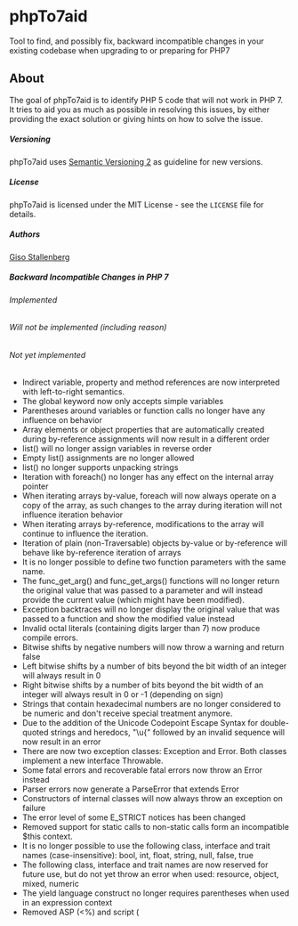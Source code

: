 # phpTo7aid
Tool to find, and possibly fix, backward incompatible changes in your existing codebase when upgrading to or preparing for PHP7

About
-----
The goal of phpTo7aid is to identify PHP 5 code that will not work in PHP 7. It tries to aid you as much as possible in resolving this issues, by either providing the exact solution or giving hints on how to solve the issue.


##### Versioning #####
phpTo7aid uses [Semantic Versioning 2](http://semver.org/) as guideline for new versions.


##### License #####
phpTo7aid is licensed under the MIT License - see the `LICENSE` file for details.


##### Authors #####
[Giso Stallenberg](https://github.com/gisostallenberg/)


##### Backward Incompatible Changes in PHP 7 #####

###### Implemented ######

###### Will not be implemented (including reason) ######

###### Not yet implemented ######
* Indirect variable, property and method references are now interpreted with left-to-right semantics.
* The global keyword now only accepts simple variables
* Parentheses around variables or function calls no longer have any influence on behavior
* Array elements or object properties that are automatically created during by-reference assignments will now result in a different order
* list() will no longer assign variables in reverse order
* Empty list() assignments are no longer allowed
* list() no longer supports unpacking strings
* Iteration with foreach() no longer has any effect on the internal array pointer
* When iterating arrays by-value, foreach will now always operate on a copy of the array, as such changes to the array during iteration will not influence iteration behavior
* When iterating arrays by-reference, modifications to the array will continue to influence the iteration.
* Iteration of plain (non-Traversable) objects by-value or by-reference will behave like by-reference iteration of arrays
* It is no longer possible to define two function parameters with the same name.
* The func_get_arg() and func_get_args() functions will no longer return the original value that was passed to a parameter and will instead provide the current value (which might have been modified).
* Exception backtraces will no longer display the original value that was passed to a function and show the modified value instead
* Invalid octal literals (containing digits larger than 7) now produce compile errors.
* Bitwise shifts by negative numbers will now throw a warning and return false
* Left bitwise shifts by a number of bits beyond the bit width of an integer will always result in 0
* Right bitwise shifts by a number of bits beyond the bit width of an integer will always result in 0 or -1 (depending on sign)
* Strings that contain hexadecimal numbers are no longer considered to be numeric and don't receive special treatment anymore.
* Due to the addition of the Unicode Codepoint Escape Syntax for double-quoted strings and heredocs, "\u{" followed by an invalid sequence will now result in an error
* There are now two exception classes: Exception and Error. Both classes implement a new interface Throwable.
* Some fatal errors and recoverable fatal errors now throw an Error instead
* Parser errors now generate a ParseError that extends Error
* Constructors of internal classes will now always throw an exception on failure
* The error level of some E_STRICT notices has been changed
* Removed support for static calls to non-static calls form an incompatible $this context.
* It is no longer possible to use the following class, interface and trait names (case-insensitive): bool, int, float, string, null, false, true
* The following class, interface and trait names are now reserved for future use, but do not yet throw an error when used: resource, object, mixed, numeric
* The yield language construct no longer requires parentheses when used in an expression context
* Removed ASP (<%) and script (<script language=php>) tags
* Removed support for assigning the result of new by reference* Removed support for scoped calls to non-static methods from an incompatible $this context
* Removed support for #-style comments in ini files
* $HTTP_RAW_POST_DATA is no longer available
* call_user_method() and call_user_method_array() no longer exists
* ob_start() no longer issues an E_ERROR, but instead an E_RECOVERABLE_ERROR in case an output buffer is created in an output buffer handler
* Improved zend_qsort(using hybrid sorting algo) for better performance, and also renamed zend_qsort to zend_sort.
* Added stable sorting algo zend_insert_sort
* Removed dl() function on fpm-fcgi
* setcookie() with an empty cookie name now issues a WARNING and doesn't send an empty set-cookie header line anymore
* Removed support for disabling the CURLOPT_SAFE_UPLOAD option. All curl file uploads must use the curl_file / CURLFile APIs
* Removed $is_dst parameter from mktime() and gmmktime()
* dba_delete() now returns false if the key was not found for the inifile handler, too.
* GMP requires libgmp version 4.2 or newer now
* gmp_setbit() and gmp_clrbit() now return FALSE for negative indices, making them consistent with other GMP functions
* Removed deprecated aliases datefmt_set_timezone_id() and IntlDateFormatter::setTimeZoneID().
* Added LIBXML_BIGLINES parser option
* Removed deprecated mcrypt_generic_end() alias in favor of mcrypt_generic_deinit()
* Removed deprecated mcrypt_ecb(), mcrypt_cbc(), mcrypt_cfb() and mcrypt_ofb() functions in favor of mcrypt_encrypt() and mcrypt_decrypt() with an MCRYPT_MODE_* flag
* session_start() accepts all INI settings as array. e.g. ['cache_limiter'=>'private'] sets session.cache_limiter=private. It also supports 'read_and_close' which closes session data immediately after read data
* Save handler accepts validate_sid(), update_timestamp() which validates session ID existence, updates timestamp of session data
* SessionUpdateTimestampHandlerInterface is added. validateSid(), updateTimestamp() is defined in the interface.
* session.lazy_write(default=On) INI setting enables only write session data when session data is updated.
* Removed opcache.load_comments configuration directive
* Removed the "rsa_key_size" SSL context option in favor of automatically setting the appropriate size given the negotiated crypto algorithm
* Removed "CN_match" and "SNI_server_name" SSL context options.
* Removed support for /e (PREG_REPLACE_EVAL) modifier
* Removed PGSQL_ATTR_DISABLE_NATIVE_PREPARED_STATEMENT attribute in favor of ATTR_EMULATE_PREPARES
* Removed string category support in setlocale()
* Removed set_magic_quotes_runtime() and its alias magic_quotes_runtime()
* Rejected RFC 7159 incompatible number formats in json_decode string - top level (07, 0xff, .1, -.1) and all levels ([1.], [1.e1])
* Calling json_decode with 1st argument equal to empty PHP string or value that after casting to string is empty string (NULL, FALSE) results in JSON syntax error
* Removed set_socket_blocking() in favor of its alias stream_set_blocking()
* Removed xsl.security_prefs ini option. Use XsltProcessor::setSecurityPrefs() instead

